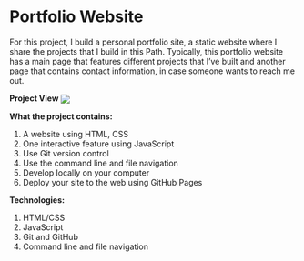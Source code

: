 # Portfolio Website
For this project, I build a personal portfolio site, a static website where I share the projects that I build in this Path. 
Typically, this portfolio website has a main page that features different projects that I’ve built and another page that contains contact information, 
in case someone wants to reach me out.

**Project View**
<a href="https://github.com/Ertholin/codecademy-portfolio/blob/master/images/image-readme.png" target="blank"><img align="center" src="https://content.codecademy.com/courses/freelance-1/unit-4/img-tea-cozy-redline.jpg?_gl=1*eajy6i*_ga*OTMwODUxNDEzMS4xNjk5MTEzMTI3*_ga_3LRZM6TM9L*MTcwMzU3MzgzNi45NS4xLjE3MDM1NzM5MjcuNTAuMC4w"/></a>


**What the project contains:**
  1. A website using HTML, CSS
  2. One interactive feature using JavaScript
  3. Use Git version control
  4. Use the command line and file navigation
  5. Develop locally on your computer
  6. Deploy your site to the web using GitHub Pages
  
**Technologies:**
  1. HTML/CSS
  2. JavaScript
  3. Git and GitHub
  4. Command line and file navigation

